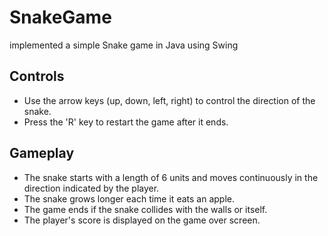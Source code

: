# SnakeGame
implemented a simple Snake game in Java using Swing
## Controls
- Use the arrow keys (up, down, left, right) to control the direction of the snake.
- Press the 'R' key to restart the game after it ends.

## Gameplay
- The snake starts with a length of 6 units and moves continuously in the direction indicated by the player.
- The snake grows longer each time it eats an apple.
- The game ends if the snake collides with the walls or itself.
- The player's score is displayed on the game over screen.

